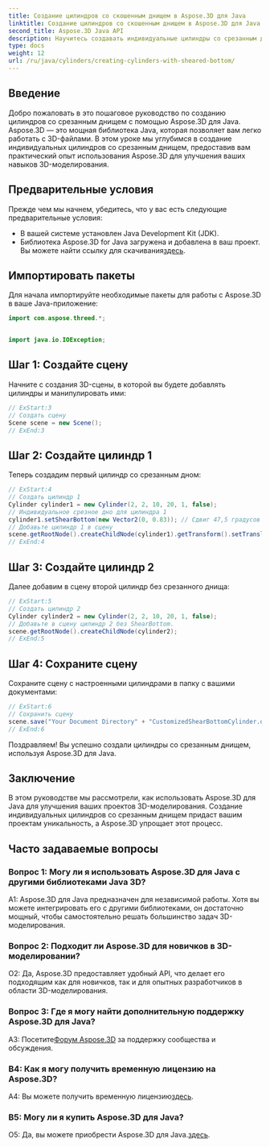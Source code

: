 ```yaml
---
title: Создание цилиндров со скошенным днищем в Aspose.3D для Java
linktitle: Создание цилиндров со скошенным днищем в Aspose.3D для Java
second_title: Aspose.3D Java API
description: Научитесь создавать индивидуальные цилиндры со срезанным днищем, используя Aspose.3D для Java. Совершенствуйте свои навыки 3D-моделирования с помощью этого пошагового руководства.
type: docs
weight: 12
url: /ru/java/cylinders/creating-cylinders-with-sheared-bottom/
---
```

## Введение

Добро пожаловать в это пошаговое руководство по созданию цилиндров со срезанным днищем с помощью Aspose.3D для Java. Aspose.3D — это мощная библиотека Java, которая позволяет вам легко работать с 3D-файлами. В этом уроке мы углубимся в создание индивидуальных цилиндров со срезанным днищем, предоставив вам практический опыт использования Aspose.3D для улучшения ваших навыков 3D-моделирования.

## Предварительные условия

Прежде чем мы начнем, убедитесь, что у вас есть следующие предварительные условия:
- В вашей системе установлен Java Development Kit (JDK).
-  Библиотека Aspose.3D for Java загружена и добавлена в ваш проект. Вы можете найти ссылку для скачивания[здесь](https://releases.aspose.com/3d/java/).

## Импортировать пакеты

Для начала импортируйте необходимые пакеты для работы с Aspose.3D в ваше Java-приложение:
```java
import com.aspose.threed.*;


import java.io.IOException;
```

## Шаг 1: Создайте сцену

Начните с создания 3D-сцены, в которой вы будете добавлять цилиндры и манипулировать ими:
```java
// ExStart:3
// Создать сцену
Scene scene = new Scene();
// ExEnd:3
```

## Шаг 2: Создайте цилиндр 1

Теперь создадим первый цилиндр со срезанным дном:
```java
// ExStart:4
// Создать цилиндр 1
Cylinder cylinder1 = new Cylinder(2, 2, 10, 20, 1, false);
// Индивидуальное срезное дно для цилиндра 1
cylinder1.setShearBottom(new Vector2(0, 0.83)); // Сдвиг 47,5 градусов в плоскости xy (ось z)
// Добавьте цилиндр 1 в сцену
scene.getRootNode().createChildNode(cylinder1).getTransform().setTranslation(10, 0, 0);
// ExEnd:4
```

## Шаг 3: Создайте цилиндр 2

Далее добавим в сцену второй цилиндр без срезанного днища:
```java
// ExStart:5
// Создать цилиндр 2
Cylinder cylinder2 = new Cylinder(2, 2, 10, 20, 1, false);
// Добавьте в сцену цилиндр 2 без ShearBottom.
scene.getRootNode().createChildNode(cylinder2);
// ExEnd:5
```

## Шаг 4: Сохраните сцену

Сохраните сцену с настроенными цилиндрами в папку с вашими документами:
```java
// ExStart:6
// Сохранить сцену
scene.save("Your Document Directory" + "CustomizedShearBottomCylinder.obj", FileFormat.WAVEFRONTOBJ);
// ExEnd:6
```

Поздравляем! Вы успешно создали цилиндры со срезанным днищем, используя Aspose.3D для Java.

## Заключение

В этом руководстве мы рассмотрели, как использовать Aspose.3D для Java для улучшения ваших проектов 3D-моделирования. Создание индивидуальных цилиндров со срезанным днищем придаст вашим проектам уникальность, а Aspose.3D упрощает этот процесс.

## Часто задаваемые вопросы

### Вопрос 1: Могу ли я использовать Aspose.3D для Java с другими библиотеками Java 3D?

A1: Aspose.3D для Java предназначен для независимой работы. Хотя вы можете интегрировать его с другими библиотеками, он достаточно мощный, чтобы самостоятельно решать большинство задач 3D-моделирования.

### Вопрос 2: Подходит ли Aspose.3D для новичков в 3D-моделировании?

О2: Да, Aspose.3D предоставляет удобный API, что делает его подходящим как для новичков, так и для опытных разработчиков в области 3D-моделирования.

### Вопрос 3: Где я могу найти дополнительную поддержку Aspose.3D для Java?

 A3: Посетите[Форум Aspose.3D](https://forum.aspose.com/c/3d/18) за поддержку сообщества и обсуждения.

### В4: Как я могу получить временную лицензию на Aspose.3D?

 A4: Вы можете получить временную лицензию[здесь](https://purchase.aspose.com/temporary-license/).

### В5: Могу ли я купить Aspose.3D для Java?

 О5: Да, вы можете приобрести Aspose.3D для Java.[здесь](https://purchase.aspose.com/buy).